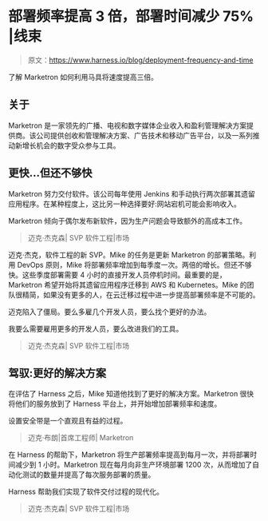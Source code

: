 # 部署频率提高 3 倍，部署时间减少 75% |线束

> 原文：<https://www.harness.io/blog/deployment-frequency-and-time>

了解 Marketron 如何利用马具将速度提高三倍。

## 关于

Marketron 是一家领先的广播、电视和数字媒体企业收入和盈利管理解决方案提供商。该公司提供创收和管理解决方案、广告技术和移动广告平台，以及一系列推动新增长机会的数字受众参与工具。

## **更快…但还不够快**

Marketron 努力交付软件。该公司每年使用 Jenkins 和手动执行两次部署其遗留应用程序。在某种程度上，这比另一种选择要好:网站宕机可能会影响收入。

Marketron 倾向于偶尔发布新软件，因为生产问题会导致额外的高成本工作。

> 迈克·杰克森| SVP 软件工程|市场

迈克·杰克，软件工程的新 SVP。Mike 的任务是更新 Marketron 的部署策略。利用 DevOps 原则，Mike 将部署频率增加到每季度一次。两倍的增长。但还不够快。这些季度部署需要 4 小时的直接开发人员停机时间。最重要的是，Marketron 希望开始将其遗留应用程序迁移到 AWS 和 Kubernetes。Mike 的团队很精简，如果没有更多的人，在云迁移过程中进一步提高部署频率是不可能的。

迈克陷入了僵局。要么多雇几个开发人员，要么找个更好的办法。

我要么需要雇用更多的开发人员，要么改进我们的工具。

> 迈克·杰克森| SVP 软件工程|市场

## **驾驭:更好的解决方案**

在评估了 Harness 之后，Mike 知道他找到了更好的解决方案。Marketron 很快将他们的服务放到了 Harness 平台上，并开始增加部署频率和速度。

设置安全带是一个直观且有益的过程。

> 迈克·布朗|首席工程师| Marketron

在 Harness 的帮助下，Marketron 将生产部署频率提高到每月一次，并将部署时间减少到 1 小时。Marketron 现在每月向非生产环境部署 1200 次，从而增加了自动化测试的数量并提高了每次服务部署的质量。

Harness 帮助我们实现了软件交付过程的现代化。

> 迈克·杰克森| SVP 软件工程|市场